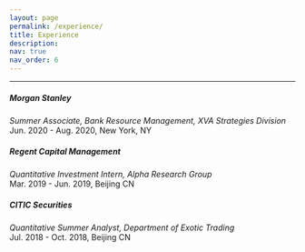 ```yaml
---
layout: page
permalink: /experience/
title: Experience
description:
nav: true
nav_order: 6
---
```


___

##### Morgan Stanley
<em> Summer Associate, Bank Resource Management, XVA Strategies Division </em> \
 Jun. 2020 - Aug. 2020, New York, NY

<!---
##### Worldquant
<em> Alpha Strategy Consultant </em> \
Aug. 2018 - Jun. 2019, Beijing CN
--->

##### Regent Capital Management
<em> Quantitative Investment Intern, Alpha Research Group </em> \
Mar. 2019 - Jun. 2019, Beijing CN

##### CITIC Securities
<em> Quantitative Summer Analyst, Department of Exotic Trading </em> \
Jul. 2018 - Oct. 2018, Beijing CN

